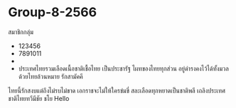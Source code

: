 # Group-8-2566

สมาชิกกลุ่ม
- 123456
- 7891011
- 
- ประเทศไทยรวมเลือดเนื้อชาติเชื้อไทย
เป็นประชารัฐ ไผทของไทยทุกส่วน
อยู่ดำรงคงไว้ได้ทั้งมวล
ด้วยไทยล้วนหมาย รักสามัคคี

ไทยนี้รักสงบแต่ถึงไม่รบไม่ขาด
เอกราชจะไม่ให้ใครข่มขี่
สละเลือดทุกหยาดเป็นชาติพลี
เถลิงประเทศชาติไทยทวีมีชัย ชโย
Hello